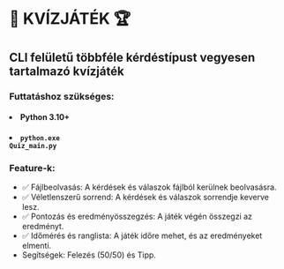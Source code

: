 # 🧠 KVÍZJÁTÉK 🏆
## CLI felületű többféle kérdéstípust vegyesen tartalmazó kvízjáték
### Futtatáshoz szükséges:
#### <li>Python 3.10+</li>
#### <li><code>python.exe Quiz_main.py</code></li>

### Feature-k:
- ✅ Fájlbeolvasás: A kérdések és válaszok fájlból kerülnek beolvasásra.
- ✅ Véletlenszerű sorrend: A kérdések és válaszok sorrendje keverve lesz.
- ✅ Pontozás és eredményösszegzés: A játék végén összegzi az eredményt.
- ✅ Időmérés és ranglista: A játék időre mehet, és az eredményeket elmenti.
- Segítségek: Felezés (50/50) és Tipp.